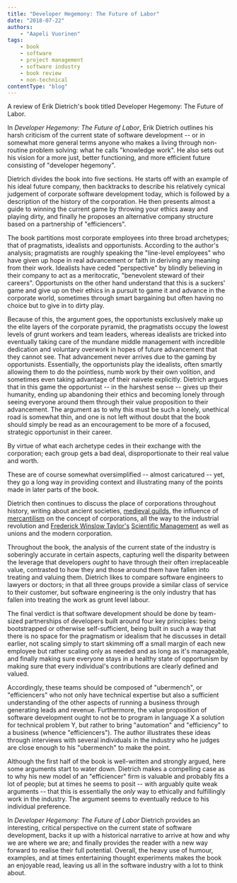 ```yaml
---
title: "Developer Hegemony: The Future of Labor"
date: "2018-07-22"
authors:
    - "Aapeli Vuorinen"
tags:
    - book
    - software
    - project management
    - software industry
    - book review
    - non-technical
contentType: "blog"
---
```


A review of Erik Dietrich's book titled Developer Hegemony: The Future of Labor.

<!-- end excerpt -->

In *Developer Hegemony: The Future of Labor*, Erik Dietrich outlines his harsh criticism of the current state of software development -- or in somewhat more general terms anyone who makes a living through non-routine problem solving: what he calls "knowledge work". He also sets out his vision for a more just, better functioning, and more efficient future consisting of "developer hegemony".

Dietrich divides the book into five sections. He starts off with an example of his ideal future company, then backtracks to describe his relatively cynical judgement of corporate software development today, which is followed by a description of the history of the corporation. He then presents almost a guide to winning the current game by throwing your ethics away and playing dirty, and finally he proposes an alternative company structure based on a partnership of "efficiencers".

The book partitions most corporate employees into three broad archetypes; that of pragmatists, idealists and opportunists. According to the author's analysis; pragmatists are roughly speaking the "line-level employees" who have given up hope in real advancement or faith in deriving any meaning from their work. Idealists have ceded "perspective" by blindly believing in their company to act as a meritocratic, "benevolent steward of their careers". Opportunists on the other hand understand that this is a suckers' game and give up on their ethics in a pursuit to game it and advance in the corporate world, sometimes through smart bargaining but often having no choice but to give in to dirty play.

Because of this, the argument goes, the opportunists exclusively make up the elite layers of the corporate pyramid, the pragmatists occupy the lowest levels of grunt workers and team leaders,  whereas idealists are tricked into eventually taking care of the mundane middle management with incredible dedication and voluntary overwork in hopes of future advancement that they cannot see. That advancement never arrives due to the gaming by opportunists. Essentially, the opportunists play the idealists, often smartly allowing them to do the pointless, numb work by their own volition, and sometimes even taking advantage of their naivete explicitly. Dietrich argues that in this game the opportunist -- in the harshest sense -- gives up their humanity, ending up abandoning their ethics and becoming lonely through seeing everyone around them through their value proposition to their advancement. The argument as to why this must be such a lonely, unethical road is somewhat thin, and one is not left without doubt that the book should simply be read as an encouragement to be more of a focused, strategic opportunist in their career.

By virtue of what each archetype cedes in their exchange with the corporation; each group gets a bad deal, disproportionate to their real value and worth.

These are of course somewhat oversimplified -- almost caricatured -- yet, they go a long way in providing context and illustrating many of the points made in later parts of the book.

Dietrich then continues to discuss the place of corporations throughout history, writing about ancient societies, [medieval guilds](https://en.wikipedia.org/wiki/Guild), the influence of [mercantilism](https://en.wikipedia.org/wiki/Mercantilism) on the concept of corporations, all the way to the industrial revolution and [Frederick Winslow Taylor's](https://en.wikipedia.org/wiki/Frederick_Winslow_Taylor) [Scientific Management](https://en.wikipedia.org/wiki/The_Principles_of_Scientific_Management) as well as unions and the modern corporation.

Throughout the book, the analysis of the current state of the industry is soberingly accurate in certain aspects, capturing well the disparity between the leverage that developers *ought* to have through their often irreplaceable value, contrasted to how they and those around them have fallen into treating and valuing them. Dietrich likes to compare software engineers to lawyers or doctors; in that all three groups provide a similar class of service to their customer, but software engineering is the only industry that has fallen into treating the work as grunt level labour.

The final verdict is that software development should be done by team-sized partnerships of developers built around four key principles: being bootstrapped or otherwise self-sufficient, being built in such a way that there is no space for the pragmatism or idealism that he discusses in detail earlier, not scaling simply to start skimming off a small margin of each new employee but rather scaling only as needed and as long as it's manageable, and finally making sure everyone stays in a healthy state of opportunism by making sure that every individual's contributions are clearly defined and valued.

Accordingly, these teams should be composed of "ubermench", or "efficiencers" who not only have technical expertise but also a sufficient understanding of the other aspects of running a business through generating leads and revenue. Furthermore, the value proposition of software development ought to not be to program in language X a solution for technical problem Y, but rather to bring "automation" and "efficiency" to a business (whence "efficiencers"). The author illustrates these ideas through interviews with several individuals in the industry who he judges are close enough to his "ubermench" to make the point.

Although the first half of the book is well-written and strongly argued, here some arguments start to water down. Dietrich makes a compelling case as to why his new model of an "efficiencer" firm is valuable and probably fits a lot of people; but at times he seems to posit -- with arguably quite weak arguments -- that this is essentially the *only* way to ethically and fulfillingly work in the industry. The argument seems to eventually reduce to his individual preference.

In *Developer Hegemony: The Future of Labor* Dietrich provides an interesting, critical perspective on the current state of software development, backs it up with a historical narrative to arrive at how and why we are where we are; and finally provides the reader with a new way forward to realise their full potential. Overall, the heavy use of humour, examples, and at times entertaining thought experiments makes the book an enjoyable read, leaving us all in the software industry with a lot to think about.